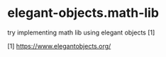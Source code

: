 # elegant-objects.math-lib

try implementing math lib using elegant objects [1]

[1] https://www.elegantobjects.org/
